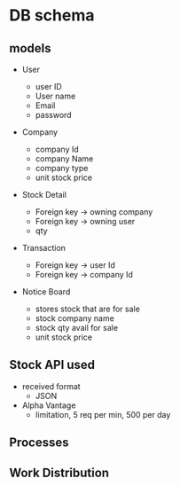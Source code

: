 # DB schema

## models
- User
  - user ID
  - User name
  - Email
  - password

- Company
  - company Id
  - company Name
  - company type
  - unit stock price

- Stock Detail
  - Foreign key -> owning company
  - Foreign key -> owning user
  - qty  

- Transaction
  - Foreign key -> user Id
  - Foreign key -> company Id

- Notice Board
  - stores stock that are for sale
  - stock company name
  - stock qty avail for sale
  - unit stock price


## Stock API used
- received format
  - JSON
- Alpha Vantage
  - limitation, 5 req per min, 500 per day

## Processes


## Work Distribution
